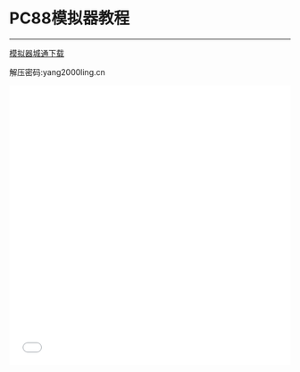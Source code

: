 # PC88模拟器教程
---
[模拟器城通下载](https://545c.com/file/17607981-441878797)

解压密码:yang2000ling.cn

<iframe src="//player.bilibili.com/player.html?aid=840560559&bvid=BV1M54y1X71q&cid=187749966&page=1"
                        scrolling="no" border="1" frameborder="no" framespacing="0" allowfullscreen="true" style=" width: 100%; height: 500px;"></iframe>